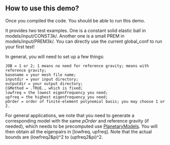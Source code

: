 ## How to use this demo? 

Once you compiled the code. You should be able to run this demo. 

It provides two test examples. 
One is a constant solid elastic ball in models/input/CONST3k/. 
Another one is a small PREM in models/input/PREM3k/. 
You can directly use the current global_conf to run your first test!

In general, you will need to set up a few things:
~~~ 
JOB = 1 or 2; 1 means no need for reference gravity; means with reference gravity;
basename = your mesh file name; 
inputdir = your input directory; 
outputdir = your output directory;
CGMethod = .TRUE., which is fixed;
lowfreq = the lowest eigenfrequency you need;
upfreq = the highest eigenfrequency you need;
pOrder = order of finite-element polynomial basis; you may choose 1 or 2. 
~~~

For general applications, we note that you need to generate a corresponding model with the same _pOrder_ 
and reference gravity (if needed), which needs to be precomputed use [PlanetaryModels](https://github.com/js1019/PlanetaryModels). 
You will then obtain all the eigenpairs in [lowfreq, upfreq]. 
Note that the actual bounds are (lowfreq*2*&pi)^2 to (upfreq*2*&pi)^2. 

